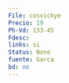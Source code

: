 ```yaml
---
File: cosvickye
Precio: 19
Ph-Vd: 133-45
Fdesc: 
links: si
Status: None
fuente: Garca
bd: no
---
```


